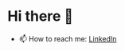 
# Hi there 👋


- 📫 How to reach me: [LinkedIn](https://www.linkedin.com/in/giorgi-tarsaidze-57a44a26a/)

